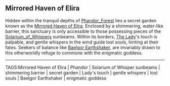 ## Mirrored Haven of Elira

Hidden within the tranquil depths of [Phandor_Forest](Phandor_Forest.md) lies a secret garden known as the [Mirrored Haven of Elira](../Places/Mirrored_Haven_of_Elira.md). Enclosed by a shimmering, water-like barrier, this sanctuary is only accessible to those possessing pieces of the [Solarium_of_Whispers](Solarium_of_Whispers.md) sunbeams. Within its borders, [The Lady](The%20Lady.md)'s touch is palpable, and gentle whispers in the wind guide lost souls, hinting at their fates. Seekers of balance like [Baelgor Earthshaker](../People/Baelgor_Earthshaker.md), are invariably drawn to this otherworldly refuge to commune with the enigmatic goddess.


---

TAGS:Mirrored Haven of Elira | Phandor | Solarium of Whisper sunbeams | shimmering barrier | secret garden | Lady's touch | gentle whispers | lost souls | Baelgor Earthshaker | enigmatic goddess
